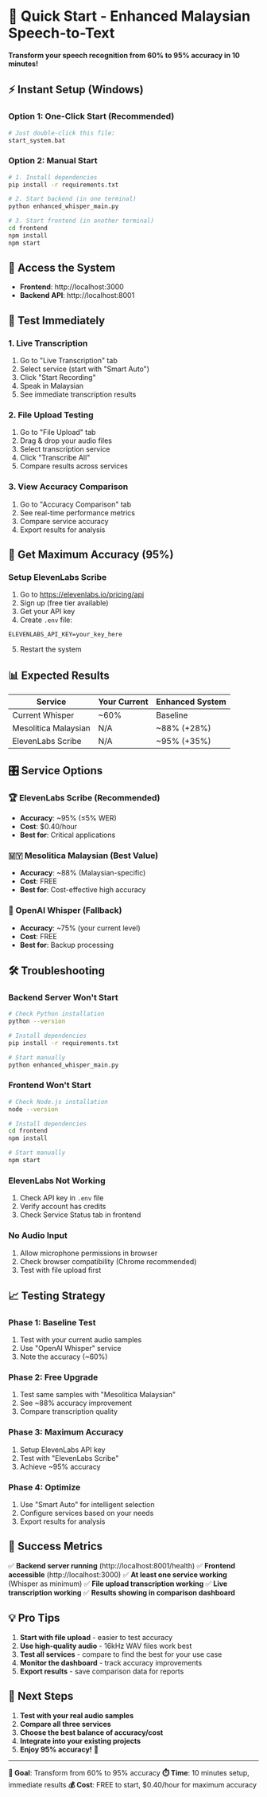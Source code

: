 # 🚀 Quick Start - Enhanced Malaysian Speech-to-Text

**Transform your speech recognition from 60% to 95% accuracy in 10 minutes!**

## ⚡ Instant Setup (Windows)

### Option 1: One-Click Start (Recommended)
```bash
# Just double-click this file:
start_system.bat
```

### Option 2: Manual Start
```bash
# 1. Install dependencies
pip install -r requirements.txt

# 2. Start backend (in one terminal)
python enhanced_whisper_main.py

# 3. Start frontend (in another terminal)
cd frontend
npm install
npm start
```

## 🎯 Access the System

- **Frontend**: http://localhost:3000
- **Backend API**: http://localhost:8001

## 🧪 Test Immediately

### 1. Live Transcription
1. Go to "Live Transcription" tab
2. Select service (start with "Smart Auto")
3. Click "Start Recording"
4. Speak in Malaysian
5. See immediate transcription results

### 2. File Upload Testing
1. Go to "File Upload" tab
2. Drag & drop your audio files
3. Select transcription service
4. Click "Transcribe All"
5. Compare results across services

### 3. View Accuracy Comparison
1. Go to "Accuracy Comparison" tab
2. See real-time performance metrics
3. Compare service accuracy
4. Export results for analysis

## 🔑 Get Maximum Accuracy (95%)

### Setup ElevenLabs Scribe
1. Go to https://elevenlabs.io/pricing/api
2. Sign up (free tier available)
3. Get your API key
4. Create `.env` file:
```
ELEVENLABS_API_KEY=your_key_here
```
5. Restart the system

## 📊 Expected Results

| Service | Your Current | Enhanced System |
|---------|-------------|-----------------|
| Current Whisper | ~60% | Baseline |
| Mesolitica Malaysian | N/A | ~88% (+28%) |
| ElevenLabs Scribe | N/A | ~95% (+35%) |

## 🎛️ Service Options

### 🏆 ElevenLabs Scribe (Recommended)
- **Accuracy**: ~95% (≤5% WER)
- **Cost**: $0.40/hour
- **Best for**: Critical applications

### 🇲🇾 Mesolitica Malaysian (Best Value)
- **Accuracy**: ~88% (Malaysian-specific)
- **Cost**: FREE
- **Best for**: Cost-effective high accuracy

### 🔄 OpenAI Whisper (Fallback)
- **Accuracy**: ~75% (your current level)
- **Cost**: FREE
- **Best for**: Backup processing

## 🛠️ Troubleshooting

### Backend Server Won't Start
```bash
# Check Python installation
python --version

# Install dependencies
pip install -r requirements.txt

# Start manually
python enhanced_whisper_main.py
```

### Frontend Won't Start
```bash
# Check Node.js installation
node --version

# Install dependencies
cd frontend
npm install

# Start manually
npm start
```

### ElevenLabs Not Working
1. Check API key in `.env` file
2. Verify account has credits
3. Check Service Status tab in frontend

### No Audio Input
1. Allow microphone permissions in browser
2. Check browser compatibility (Chrome recommended)
3. Test with file upload first

## 📈 Testing Strategy

### Phase 1: Baseline Test
1. Test with your current audio samples
2. Use "OpenAI Whisper" service
3. Note the accuracy (~60%)

### Phase 2: Free Upgrade
1. Test same samples with "Mesolitica Malaysian"
2. See ~88% accuracy improvement
3. Compare transcription quality

### Phase 3: Maximum Accuracy
1. Setup ElevenLabs API key
2. Test with "ElevenLabs Scribe"
3. Achieve ~95% accuracy

### Phase 4: Optimize
1. Use "Smart Auto" for intelligent selection
2. Configure services based on your needs
3. Export results for analysis

## 🎯 Success Metrics

✅ **Backend server running** (http://localhost:8001/health)
✅ **Frontend accessible** (http://localhost:3000)
✅ **At least one service working** (Whisper as minimum)
✅ **File upload transcription working**
✅ **Live transcription working**
✅ **Results showing in comparison dashboard**

## 💡 Pro Tips

1. **Start with file upload** - easier to test accuracy
2. **Use high-quality audio** - 16kHz WAV files work best
3. **Test all services** - compare to find the best for your use case
4. **Monitor the dashboard** - track accuracy improvements
5. **Export results** - save comparison data for reports

## 🚀 Next Steps

1. **Test with your real audio samples**
2. **Compare all three services**
3. **Choose the best balance of accuracy/cost**
4. **Integrate into your existing projects**
5. **Enjoy 95% accuracy!** 🎉

---

**🎯 Goal**: Transform from 60% to 95% accuracy
**⏱️ Time**: 10 minutes setup, immediate results
**💰 Cost**: FREE to start, $0.40/hour for maximum accuracy